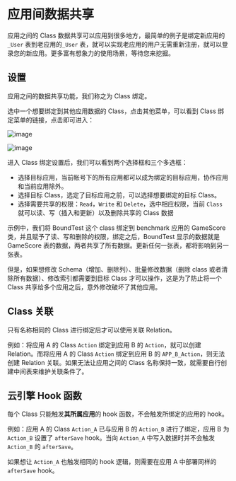 # 应用间数据共享

应用之间的 Class 数据共享可以应用到很多地方，最简单的例子是绑定新应用的 `_User` 表到老应用的`_User` 表，就可以实现老应用的用户无需重新注册，就可以登录您的新应用。更多富有想象力的使用场景，等待您来挖掘。


## 设置

应用之间的数据共享功能，我们称之为 Class 绑定。

选中一个想要绑定到其他应用数据的 Class，点击其他菜单，可以看到 Class 绑定菜单的链接，点击即可进入：

![image](images/class_binding1.png)

![image](images/class_binding2.png)

进入 Class 绑定设置后，我们可以看到两个选择框和三个多选框：

* 选择目标应用，当前帐号下的所有应用都可以成为绑定的目标应用，协作应用和当前应用除外。
* 选择目标 Class，选定了目标应用之前，可以选择想要绑定的目标 Class。
* 选择需要共享的权限：`Read`，`Write` 和 `Delete`，选中相应权限，当前 `Class` 就可以读、写（插入和更新）以及删除共享的 Class 数据

示例中，我们将 BoundTest 这个 class 绑定到 benchmark 应用的 GameScore 类，并且赋予了读、写和删除的权限，绑定之后，BoundTest 显示的数据就是 GameScore 表的数据，两者共享了所有数据。更新任何一张表，都将影响到另一张表。

但是，如果想修改 Schema（增加、删除列）、批量修改数据（删除 class 或者清除所有数据）、修改索引都需要到目标 Class 才可以操作，这是为了防止将一个 Class 共享给多个应用之后，意外修改破坏了其他应用。

## Class 关联

只有名称相同的 Class 进行绑定后才可以使用关联 Relation。

例如：将应用 A 的 Class `Action` 绑定到应用 B 的 `Action`，就可以创建 Relation。而将应用 A 的 Class `Action` 绑定到应用 B 的 `APP_B_Action`，则无法创建 Relation 关联。如果无法让应用之间的 Class 名称保持一致，就需要自行创建中间表来维护关联条件了。

## 云引擎 Hook 函数

每个 Class 只能触发**其所属应用**的 hook 函数，不会触发所绑定的应用的 hook。

例如：应用 A 的 Class `Action_A` 已与应用 B 的 `Action_B` 进行了绑定，应用 B 为 `Action_B` 设置了 `afterSave` hook。当向 `Action_A` 中写入数据时并不会触发 `Action_B` 的 `afterSave`。

如果想让 `Action_A` 也触发相同的 hook 逻辑，则需要在应用 A 中部署同样的 `afterSave` hook。
